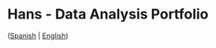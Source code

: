 # Hans - Data Analysis Portfolio 
([Spanish](https://github.com/HansAllTech/Hans_Data_Analysis_Portfolio/blob/main/Proyectos.md#tabla-de-contenido-es--en) | [English](https://github.com/HansAllTech/Hans_Data_Analysis_Portfolio/blob/main/Projects.md#table-of-content-es--en))                
                                                      
                                                                                                                                                                                             
                                                         
                                                                   
                                     
                      
                        
             
    
            
       
   
 
 
 
